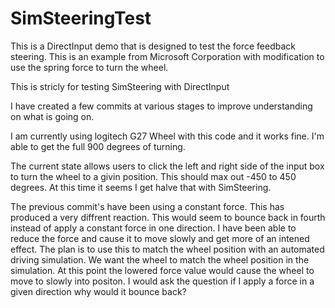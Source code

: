 # SimSteeringTest
This is a DirectInput demo that is designed to test the force feedback steering.  This is an example from Microsoft Corporation with modification to use the spring force to turn the wheel.


This is stricly for testing SimSteering with DirectInput

I have created a few commits at various stages to improve understanding on what is going on.  

I am currently using logitech G27 Wheel with this code and it works fine.  I'm able to get the full 900 degrees of turning.

The current state allows users to click the left and right side of the input box to turn the wheel to a givin position.  This should max out -450 to 450 degrees.  At this time it seems I get halve that with SimSteering. 

The previous commit's have been using a constant force.  This has produced a very diffrent reaction.  This would seem to bounce back in fourth instead of apply a constant force in one direction.  I have been able to reduce the force and cause it to move slowly and get more of an intened effect.  The plan is to use this to match the wheel position with an automated driving simulation.  We want the wheel to match the wheel position in the simulation.  At this point the lowered force value would cause the wheel to move to slowly into positon.  I would ask the question if I apply a force in a given direction why would it bounce back? 

